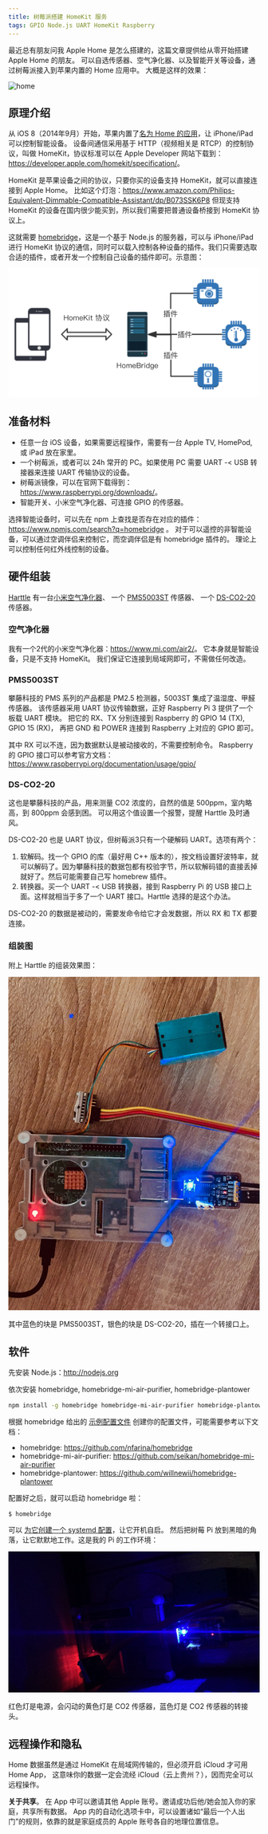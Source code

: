 ```yaml
---
title: 树莓派搭建 HomeKit 服务
tags: GPIO Node.js UART HomeKit Raspberry
---
```


最近总有朋友问我 Apple Home 是怎么搭建的，这篇文章提供给从零开始搭建 Apple Home 的朋友。
可以自选传感器、空气净化器、以及智能开关等设备，通过树莓派接入到苹果内置的 Home 应用中。
大概是这样的效果：

![home](/assets/img/blog/iot/homekit@2x.png)

<!--more-->

## 原理介绍

从 iOS 8（2014年9月）开始，苹果内置了[名为 Home 的应用][home]，让 iPhone/iPad 可以控制智能设备。
设备间通信采用基于 HTTP（视频相关是 RTCP）的控制协议，叫做 HomeKit，协议标准可以在 Apple Developer 网站下载到：<https://developer.apple.com/homekit/specification/>。

HomeKit 是苹果设备之间的协议，只要你买的设备支持 HomeKit，就可以直接连接到 Apple Home。
比如这个灯泡：<https://www.amazon.com/Philips-Equivalent-Dimmable-Compatible-Assistant/dp/B073SSK6P8>
但现支持 HomeKit 的设备在国内很少能买到，所以我们需要把普通设备桥接到 HomeKit 协议上。

这就需要 [homebridge][homebridge]，这是一个基于 Node.js 的服务器，可以与 iPhone/iPad 进行 HomeKit 协议的通信，同时可以载入控制各种设备的插件。我们只需要选取合适的插件，或者开发一个控制自己设备的插件即可。示意图：

![home](/assets/img/blog/iot/homebridge@2x.png)

## 准备材料

* 任意一台 iOS 设备，如果需要远程操作，需要有一台 Apple TV, HomePod, 或 iPad 放在家里。
* 一个树莓派，或者可以 24h 常开的 PC。如果使用 PC 需要 UART -&lt; USB 转接器来连接 UART 传输协议的设备。
* 树莓派镜像，可以在官网下载得到：<https://www.raspberrypi.org/downloads/>。
* 智能开关、小米空气净化器、可连接 GPIO 的传感器。

选择智能设备时，可以先在 npm 上查找是否存在对应的插件：
<https://www.npmjs.com/search?q=homebridge> 。
对于可以遥控的非智能设备，可以通过空调伴侣来控制它，而空调伴侣是有 homebridge 插件的。
理论上可以控制任何红外线控制的设备。

## 硬件组装

[Harttle](/) 有一台[小米空气净化器](https://www.mi.com/air2/)、
一个 [PMS5003ST](http://www.plantower.com/content/?95.html) 传感器、
一个 [DS-CO2-20](http://www.plantower.com/content/?99.html) 传感器。

### 空气净化器

我有一个2代的小米空气净化器：<https://www.mi.com/air2/>。
它本身就是智能设备，只是不支持 HomeKit。
我们保证它连接到局域网即可，不需做任何改造。

### PMS5003ST

攀藤科技的 PMS 系列的产品都是 PM2.5 检测器，5003ST 集成了温湿度、甲醛传感器。
该传感器采用 UART 协议传输数据，正好 Raspberry Pi 3 提供了一个板载 UART 模块。
把它的 RX、TX 分别连接到 Raspberry 的 GPIO 14 (TX), GPIO 15 (RX)，
再把 GND 和 POWER 连接到 Raspberry 上对应的 GPIO 即可。

其中 RX 可以不连，因为数据默认是被动接收的，不需要控制命令。
Raspberry 的 GPIO 接口可以参考官方文档：<https://www.raspberrypi.org/documentation/usage/gpio/>

### DS-CO2-20

这也是攀藤科技的产品，用来测量 CO2 浓度的，自然的值是 500ppm，室内略高，到 800ppm 会感到困。
可以用这个值设置一个报警，提醒 Harttle 及时通风。

DS-CO2-20 也是 UART 协议，但树莓派3只有一个硬解码 UART。选项有两个：

1. 软解码。找一个 GPIO 的库（最好用 C++ 版本的），按文档设置好波特率，就可以解码了。因为攀藤科技的数据包都有校验字节，所以软解码错的直接丢掉就好了。然后可能需要自己写 homebrew 插件。
2. 转换器。买一个 UART -&lt; USB 转换器，接到 Raspberry Pi 的 USB 接口上面。这样就相当于多了一个 UART 接口。Harttle 选择的是这个办法。

DS-CO2-20 的数据是被动的，需要发命令给它才会发数据，所以 RX 和 TX 都要连接。

### 组装图

附上 Harttle 的组装效果图：

![home](/assets/img/blog/iot/pi@2x.jpg)

其中蓝色的块是 PMS5003ST，银色的块是 DS-CO2-20，插在一个转接口上。

## 软件

先安装 Node.js：<http://nodejs.org>

依次安装 homebridge, homebridge-mi-air-purifier, homebridge-plantower

```bash
npm install -g homebridge homebridge-mi-air-purifier homebridge-plantower
```

根据 homebridge 给出的 [示例配置文件][config] 创建你的配置文件，可能需要参考以下文档：

* homebridge: <https://github.com/nfarina/homebridge>
* homebridge-mi-air-purifier: <https://github.com/seikan/homebridge-mi-air-purifier>
* homebridge-plantower: <https://github.com/willnewii/homebridge-plantower>

配置好之后，就可以启动 homebridge 啦：

```
$ homebridge
```

可以 [为它创建一个 systemd 配置](/2016/08/04/systemd-nodejs-app.html)，让它开机自启。
然后把树莓 Pi 放到黑暗的角落，让它默默地工作。这是我的 Pi 的工作环境：

![home](/assets/img/blog/iot/pi-the-dark@2x.jpg)

红色灯是电源，会闪动的黄色灯是 CO2 传感器，蓝色灯是 CO2 传感器的转接头。

## 远程操作和隐私

Home 数据虽然是通过 HomeKit 在局域网传输的，但必须开启 iCloud 才可用 Home App，
这意味你的数据一定会流经 iCloud（云上贵州？），因而完全可以远程操作。

**关于共享**。
在 App 中可以邀请其他 Apple 账号。邀请成功后他/她会加入你的家庭，共享所有数据。
App 内的自动化选项卡中，可以设置诸如“最后一个人出门”的规则，依靠的就是家庭成员的 Apple 账号各自的地理位置信息。

[homebridge]: https://github.com/nfarina/homebridge
[home]: https://www.apple.com/ios/home/
[config]: https://github.com/nfarina/homebridge/blob/master/config-sample.json

